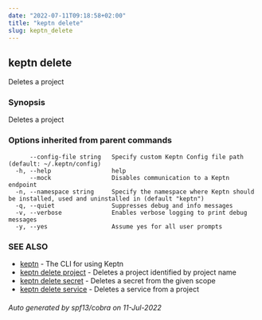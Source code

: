 ```yaml
---
date: "2022-07-11T09:18:58+02:00"
title: "keptn delete"
slug: keptn_delete
---
```

## keptn delete

Deletes a project

### Synopsis

Deletes a project

### Options inherited from parent commands

```
      --config-file string   Specify custom Keptn Config file path (default: ~/.keptn/config)
  -h, --help                 help
      --mock                 Disables communication to a Keptn endpoint
  -n, --namespace string     Specify the namespace where Keptn should be installed, used and uninstalled in (default "keptn")
  -q, --quiet                Suppresses debug and info messages
  -v, --verbose              Enables verbose logging to print debug messages
  -y, --yes                  Assume yes for all user prompts
```

### SEE ALSO

* [keptn](../keptn/)	 - The CLI for using Keptn
* [keptn delete project](../keptn_delete_project/)	 - Deletes a project identified by project name
* [keptn delete secret](../keptn_delete_secret/)	 - Deletes a secret from the given scope
* [keptn delete service](../keptn_delete_service/)	 - Deletes a service from a project

###### Auto generated by spf13/cobra on 11-Jul-2022

